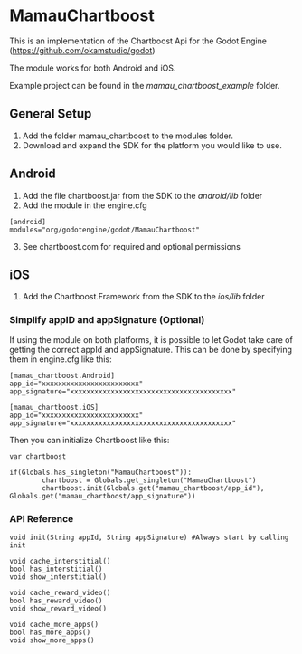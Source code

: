 # MamauChartboost

This is an implementation of the Chartboost Api for the Godot Engine (https://github.com/okamstudio/godot)

The module works for both Android and iOS.

Example project can be found in the *mamau_chartboost_example* folder.

## General Setup
1. Add the folder mamau_chartboost to the modules folder.
2. Download and expand the SDK for the platform you would like to use.

## Android
1. Add the file chartboost.jar from the SDK to the *android/lib* folder
2. Add the module in the engine.cfg
```
[android]
modules="org/godotengine/godot/MamauChartboost"
```
3. See chartboost.com for required and optional permissions

## iOS
1. Add the Chartboost.Framework from the SDK to the *ios/lib* folder

### Simplify appID and appSignature (Optional)
If using the module on both platforms, it is possible to let Godot take care of
getting the correct appId and appSignature. This can be done by specifying them
in engine.cfg like this:
```
[mamau_chartboost.Android]
app_id="xxxxxxxxxxxxxxxxxxxxxxxx"
app_signature="xxxxxxxxxxxxxxxxxxxxxxxxxxxxxxxxxxxxxxxx"

[mamau_chartboost.iOS]
app_id="xxxxxxxxxxxxxxxxxxxxxxxx"
app_signature="xxxxxxxxxxxxxxxxxxxxxxxxxxxxxxxxxxxxxxxx"
```

Then you can initialize Chartboost like this:
```GDScript
var chartboost

if(Globals.has_singleton("MamauChartboost")):
		chartboost = Globals.get_singleton("MamauChartboost")
		chartboost.init(Globals.get("mamau_chartboost/app_id"), Globals.get("mamau_chartboost/app_signature"))
```

### API Reference
```GDScript
void init(String appId, String appSignature) #Always start by calling init

void cache_interstitial()
bool has_interstitial()
void show_interstitial()

void cache_reward_video()
bool has_reward_video()
void show_reward_video()

void cache_more_apps()
bool has_more_apps()
void show_more_apps()
```
